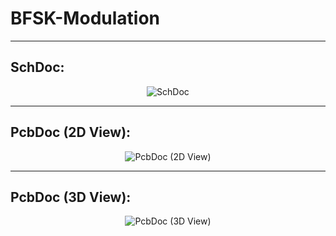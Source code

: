 # BFSK-Modulation

---

## SchDoc:

<div align="center">
  <img src="https://github.com/user-attachments/assets/bfd4ee19-46c4-45e3-b6cf-ae383987513d" alt="SchDoc" />
</div>

---

## PcbDoc (2D View):

<div align="center">
  <img src="https://github.com/user-attachments/assets/e8259d00-cfdf-4226-ac71-c8fc7cacf5f9" alt="PcbDoc (2D View)" />
</div>

---

## PcbDoc (3D View):

<div align="center">
  <img src="https://github.com/user-attachments/assets/54bee37d-69f0-4de5-b62b-cda9f29b475a" alt="PcbDoc (3D View)" />
</div>
